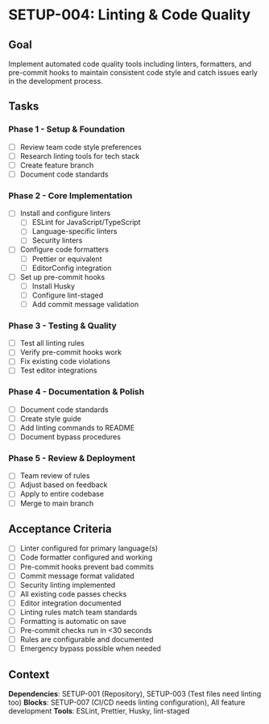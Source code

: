 # SETUP-004: Linting & Code Quality

## Goal

Implement automated code quality tools including linters, formatters, and pre-commit hooks to maintain consistent code style and catch issues early in the development process.

## Tasks

### Phase 1 - Setup & Foundation
- [ ] Review team code style preferences
- [ ] Research linting tools for tech stack
- [ ] Create feature branch
- [ ] Document code standards

### Phase 2 - Core Implementation
- [ ] Install and configure linters
  - [ ] ESLint for JavaScript/TypeScript
  - [ ] Language-specific linters
  - [ ] Security linters
- [ ] Configure code formatters
  - [ ] Prettier or equivalent
  - [ ] EditorConfig integration
- [ ] Set up pre-commit hooks
  - [ ] Install Husky
  - [ ] Configure lint-staged
  - [ ] Add commit message validation

### Phase 3 - Testing & Quality
- [ ] Test all linting rules
- [ ] Verify pre-commit hooks work
- [ ] Fix existing code violations
- [ ] Test editor integrations

### Phase 4 - Documentation & Polish
- [ ] Document code standards
- [ ] Create style guide
- [ ] Add linting commands to README
- [ ] Document bypass procedures

### Phase 5 - Review & Deployment
- [ ] Team review of rules
- [ ] Adjust based on feedback
- [ ] Apply to entire codebase
- [ ] Merge to main branch

## Acceptance Criteria

- [ ] Linter configured for primary language(s)
- [ ] Code formatter configured and working
- [ ] Pre-commit hooks prevent bad commits
- [ ] Commit message format validated
- [ ] Security linting implemented
- [ ] All existing code passes checks
- [ ] Editor integration documented
- [ ] Linting rules match team standards
- [ ] Formatting is automatic on save
- [ ] Pre-commit checks run in <30 seconds
- [ ] Rules are configurable and documented
- [ ] Emergency bypass possible when needed

## Context

**Dependencies**: SETUP-001 (Repository), SETUP-003 (Test files need linting too)
**Blocks**: SETUP-007 (CI/CD needs linting configuration), All feature development
**Tools**: ESLint, Prettier, Husky, lint-staged